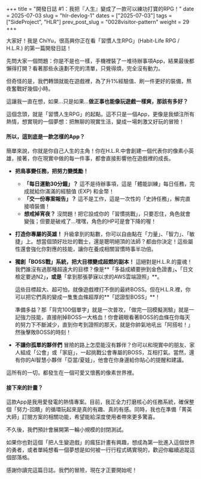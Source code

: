 +++
title = "開發日誌 #1：我把『人生』變成了一款可以練功打寶的RPG！"
date = 2025-07-03
slug = "hlr-devlog-1"
dates = ["2025-07-03"]
tags = ["SideProject", "HLR"]
prev_post_slug = "0028visitor-pattern"
weight = 29
+++

大家好！我是 ChiYu，很高興你正在看「習慣人生RPG」(Habit-Life RPG / H.L.R.) 的第一篇開發日誌！

先問大家一個問題：你是不是也一樣，手機裡裝了一堆待辦事項App，結果最後都懶得打開？看著那些永遠劃不完的清單，只覺得煩，完全沒有動力。

但奇怪的是，我們轉頭就能在遊戲裡，為了升1%經驗值、刷一件更好的裝備，熬夜奮戰好幾個小時。

這讓我一直在想，如果…只是如果…**做正事也能像玩遊戲一樣爽，那該有多好？**

這個念頭，就是「習慣人生RPG」的起點。這不只是一個App，更像是我傾注所有熱情，想實現的一個夢想：把無聊的現實生活，變成一場刺激又好玩的冒險！

#### **所以，這到底是一款怎樣的App？**

簡單來說，你就是你自己人生的主角！你在H.L.R.中會創建一個代表你的像素小英雄，接著，你在現實中做的每一件事，都會直接影響他在遊戲裡的成長。

* **把鳥事變任務，把努力變獎勵！**
    * **「每日運動30分鐘」？** 這不是待辦事項，這是「體能訓練」每日任務，完成就給你滿滿的經驗值 (EXP) 和金幣！
    * **「交一份專案報告」？** 這不是工作，這是一次性的「史詩任務」，解完直接噴裝備！
    * **想戒掉宵夜？** 沒問題！把它設成你的「習慣挑戰」，只要忍住，角色就會變強；但要是破戒了…嘿嘿，角色的HP可是會下降的喔！

* **打造你專屬的英雄！**
    升級拿到的點數，你可以自由點在「力量」、「智力」、「敏捷」上。想當個頭好壯壯的戰士，還是聰明絕頂的法師？都由你決定！這些屬性還會強化你對應的技能，讓你在養成相關習慣時事半功倍。

* **獨創「BOSS戰」系統，把大目標變成超燃的副本！**
    這絕對是H.L.R.的靈魂！我們誰沒有過那種超遠大的目標？像是**「多益成績要拚到金色證書」**、**「日文檢定要過N2」**，或是**「拿到那張夢寐以求的AWS雲端證照」**。

    這些目標超大、超可怕，就像遊戲裡打不倒的最終BOSS。但在H.L.R.裡，你可以把它們真的變成一隻隻血條超厚的**「認證型BOSS」**！

    準備多益？那「背完100個單字」就是一次普攻，「做完一回模擬測驗」就是一記強力技能，直接削掉BOSS一大格血！你會親眼看著BOSS的血條在你每天的努力下不斷減少，直到你考到證照的那天，就是你帥氣地吼出「阿搭啦！」然後擊敗BOSS的時刻！

* **不讓你孤單的夥伴們**
    冒險的路上怎麼能沒有夥伴？你可以和現實中的朋友、家人組成「公會」或「家庭」，一起挑戰公會專屬的BOSS，互相打氣。當然，還有你的AI智慧小夥伴「亞當/夏娃」，他會在你身邊給你貼心的提醒和建議。

這所有的一切，都發生在一個可愛又懷舊的像素世界裡。

#### **接下來的計畫？**

這款App是我用愛發電的熱情專案。目前，我正全力打磨核心的任務系統，確保整個「努力-回饋」的循環玩起來是真的有趣、真的有感。同時，我也在準備「菁英大師」訂閱方案的相關功能，希望能給深度使用者帶來更多驚喜。

不久後，我們預計會展開第一輪小規模的封閉測試。

如果你也對這個「把人生變遊戲」的瘋狂計畫有興趣，想成為第一批進入這個世界的勇者，或者單純想看一個夢想是如何被一行行程式碼實現的，歡迎你繼續追蹤這個部落格。

感謝你讀完這篇日誌。我們的冒險，現在才正要開始呢！
